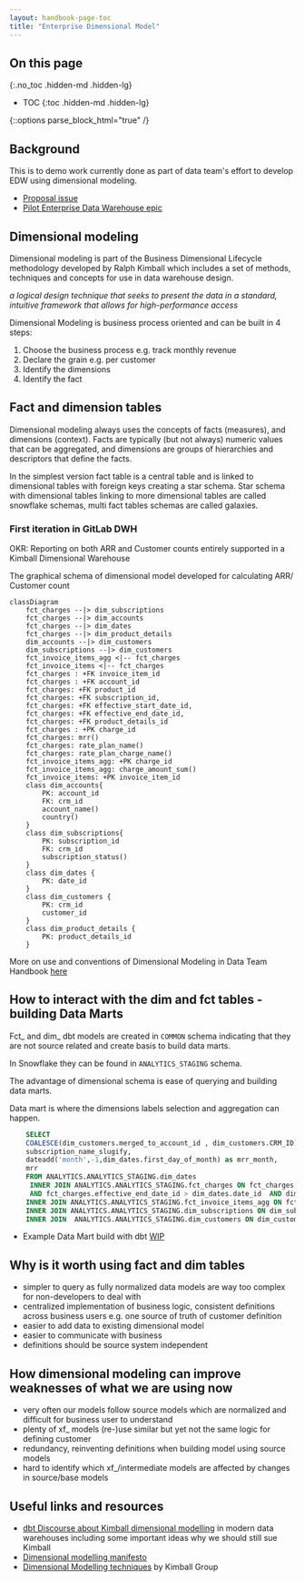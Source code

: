 ```yaml
---
layout: handbook-page-toc
title: "Enterprise Dimensional Model"
---
```


## On this page
{:.no_toc .hidden-md .hidden-lg}

- TOC
{:toc .hidden-md .hidden-lg}

{::options parse_block_html="true" /}

## Background

This is to demo work currently done as part of data team's effort to develop EDW using dimensional modeling.

- [Proposal issue](https://gitlab.com/gitlab-data/managers/-/merge_requests/1)
- [Pilot Enterprise Data Warehouse epic](https://gitlab.com/groups/gitlab-data/-/epics/76)

## Dimensional modeling

Dimensional modeling is part of the Business Dimensional Lifecycle methodology developed by Ralph Kimball which includes a set of methods, techniques and concepts for use in data warehouse design.

_a logical design technique that seeks to present the data in a standard, intuitive framework that allows for high-performance access_

Dimensional Modeling is business process oriented and can be built in 4 steps:

1. Choose the business process e.g. track monthly revenue
1. Declare the grain e.g. per customer
1. Identify the dimensions
1. Identify the fact

## Fact and dimension tables

Dimensional modeling always uses the concepts of facts (measures), and dimensions (context).
Facts are typically (but not always) numeric values that can be aggregated, and dimensions are groups of hierarchies and descriptors that define the facts.

In the simplest version fact table is a central table and is linked to dimensional tables with foreign keys creating a star schema.
Star schema with dimensional tables linking to more dimensional tables are called snowflake schemas, multi fact tables schemas are called galaxies.

### First iteration in GitLab DWH

OKR: Reporting on both ARR and Customer counts entirely supported in a Kimball Dimensional Warehouse

The graphical schema of dimensional model developed for calculating  ARR/ Customer count

```mermaid
classDiagram
    fct_charges --|> dim_subscriptions
    fct_charges --|> dim_accounts
    fct_charges --|> dim_dates
    fct_charges --|> dim_product_details
    dim_accounts --|> dim_customers
    dim_subscriptions --|> dim_customers
    fct_invoice_items_agg <|-- fct_charges
    fct_invoice_items <|-- fct_charges
    fct_charges : +FK invoice_item_id
    fct_charges : +FK account_id
    fct_charges: +FK product_id
    fct_charges: +FK subscription_id,
    fct_charges: +FK effective_start_date_id,
    fct_charges: +FK effective_end_date_id,
    fct_charges: +FK product_details_id
    fct_charges : +PK charge_id
    fct_charges: mrr()
    fct_charges: rate_plan_name()
    fct_charges: rate_plan_charge_name()
    fct_invoice_items_agg: +PK charge_id
    fct_invoice_items_agg: charge_amount_sum()
    fct_invoice_items: +PK invoice_item_id
    class dim_accounts{
        PK: account_id
        FK: crm_id
        account_name()
        country()
    }
    class dim_subscriptions{
        PK: subscription_id
        FK: crm_id
        subscription_status()
    }
    class dim_dates {
        PK: date_id
    }
    class dim_customers {
        PK: crm_id
        customer_id
    }
    class dim_product_details {
        PK: product_details_id
    }
```

More on use and conventions of Dimensional Modeling in Data Team Handbook [here](/handbook/business-technology/data-team/dbt-guide/#dimensional)

## How to interact with the dim and fct tables -  building Data Marts

Fct_ and dim_ dbt models are created in `COMMON` schema indicating that they are not source related and create basis to build data marts.

In Snowflake they can be found in `ANALYTICS_STAGING` schema.

The advantage of dimensional schema is ease of querying and building data marts.

Data mart is where the dimensions labels selection and aggregation can happen.

```sql
    SELECT
    COALESCE(dim_customers.merged_to_account_id , dim_customers.CRM_ID) AS customer_id,
    subscription_name_slugify,
    dateadd('month',-1,dim_dates.first_day_of_month) as mrr_month,
    mrr
    FROM ANALYTICS.ANALYTICS_STAGING.dim_dates
     INNER JOIN ANALYTICS.ANALYTICS_STAGING.fct_charges ON fct_charges.effective_start_date_id <= dim_dates.date_id
     AND fct_charges.effective_end_date_id > dim_dates.date_id  AND dim_dates.day_of_month=1
    INNER JOIN ANALYTICS.ANALYTICS_STAGING.fct_invoice_items_agg ON fct_charges.charge_id = fct_invoice_items_agg.charge_id
    INNER JOIN ANALYTICS.ANALYTICS_STAGING.dim_subscriptions ON dim_subscriptions.SUBSCRIPTION_ID = fct_charges.subscription_id
    INNER JOIN  ANALYTICS.ANALYTICS_STAGING.dim_customers ON dim_customers.crm_id = dim_subscriptions.crm_id;

```

- Example Data Mart build with dbt [WIP](https://gitlab.com/gitlab-data/analytics/-/blob/b7375abfc6ab32eb6d9988df6ae5a98ebc7f72ba/transform/snowflake-dbt/models/marts/mrr/mrr_data_mart.sql)

## Why is it worth using fact and dim tables

- simpler to query as fully normalized data models are way too complex for non-developers to deal with
- centralized implementation of business logic, consistent definitions across business users e.g. one source of truth of customer definition
- easier to add data to existing dimensional model
- easier to communicate with business
- definitions should be source system independent

## How dimensional modeling can improve weaknesses of what we are using now

- very often our models follow source models which are normalized and difficult for business user to understand
- plenty of xf_ models (re-)use similar but yet not the same logic for defining customer
- redundancy, reinventing definitions when building model using source models
- hard to identify which xf_/intermediate models are affected by changes in source/base models

## Useful links and resources

- [dbt Discourse about Kimball dimensional modelling](https://discourse.getdbt.com/t/is-kimball-dimensional-modeling-still-relevant-in-a-modern-data-warehouse/225/6) in modern data warehouses including some important ideas why we should still sue Kimball
- [Dimensional modelling manifesto](https://www.kimballgroup.com/1997/08/a-dimensional-modeling-manifesto/)
- [Dimensional Modelling techniques](https://www.kimballgroup.com/data-warehouse-business-intelligence-resources/kimball-techniques/dimensional-modeling-techniques/) by Kimball Group
